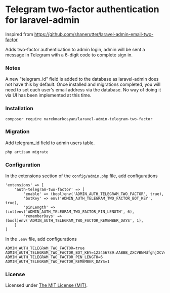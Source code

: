 Telegram two-factor authentication for laravel-admin
======
Inspired from https://github.com/shanerutter/laravel-admin-email-two-factor

Adds two-factor authentication to admin login, admin will be sent a message in Telegram with a 6-digit code to complete sign in.

### Notes
A new "telegram_id" field is added to the database as laravel-admin does not have this by default. Once installed and migrations completed, you will need to set each user's email address via the database. No way of doing it via UI has been implemented at this time.

### Installation

```
composer require narekmarkosyan/laravel-admin-telegram-two-factor
```

### Migration
Add telegram_id field to admin users table.
```
php artisan migrate
```

### Configuration

In the extensions section of the `config/admin.php` file, add configurations
```
'extensions' => [
    'auth-telegram-two-factor' => [
        'enable' => (bool)env('ADMIN_AUTH_TELEGRAM_TWO_FACTOR', true),
        'botKey' => env('ADMIN_AUTH_TELEGRAM_TWO_FACTOR_BOT_KEY', true),
        'pinLength' => (int)env('ADMIN_AUTH_TELEGRAM_TWO_FACTOR_PIN_LENGTH', 6),
        'rememberDays' => (bool)env('ADMIN_AUTH_TELEGRAM_TWO_FACTOR_REMEMBER_DAYS', 1),
    ]
]
```

In the `.env` file, add configurations
```
ADMIN_AUTH_TELEGRAM_TWO_FACTOR=true
ADMIN_AUTH_TELEGRAM_TWO_FACTOR_BOT_KEY=123456789:AABBB_ZXCVBNMdfghjXCVvb_AA
ADMIN_AUTH_TELEGRAM_TWO_FACTOR_PIN_LENGTH=6
ADMIN_AUTH_TELEGRAM_TWO_FACTOR_REMEMBER_DAYS=1
```

### License

Licensed under [The MIT License (MIT)](LICENSE).

